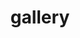 ---
layout: gallery
permalink: /gallery/
title: gallery
description: A collection of images.
nav: true
nav_order: 6
gallery_images:
  - image: chemistry.png
    caption: "As a (relatively) young upstart in my Sixth Form chemistry class. At the back as usual"
  - image: imperial_dinner.png
    caption: "First year at Imperial (just off camera but still hit the folded arms pose)"
  - image: imperial_house.png
    caption: "Completely oblivious to the fact that I am blocking Rohan out of the group photo at Kaiji's"
  - image: imperial_gang.png
    caption: "With the undergrad gang: Shuntaro, [Saloni](https://twitter.com/salonium), Rohan, Jenny, Kaiji and [Susan](https://twitter.com/SusanKilgas)"
  - image: imperial_susan.png
    caption: "Not sure what emotion Susan is conveying here"
  - image: imperial_hyde.png
    caption: "At Winter Wonderland in Hyde Park"
  - image: imperial_ice_cream.png
    caption: "Celebrating the end of final-year exams with ice cream!"
  - image: rohan.png
    caption: "ROHAN ANGRY."
  - image: imperial_class.png
    caption: "The Biomed Class of 2016. Still at the back"
  - image: imperial_graduation.png
    caption: "Suffering through three years of pain to graduate with £50k worth of debt"
  - image: nottingham.png
    caption: "'Why did I do this to myself again'"
  - image: reading_bridge.png
    caption: "Caversham Bridge with [Paola](Paola Calabrese), [Nico](https://twitter.com/ioNicoBia) and Thalia"
  - image: reading_ecr.png
    caption: "Finally graduated to the front (Reading ECR Conference 2023)"
  - image: reading_emotions.png
    caption: "Reading Emotions 2023 - A lot of stress to organise but definitely worth it"
  - image: reading_mri.png
    caption: "In my natural habitat"
  - image: reading_rich_two.png
    caption: "Cheers! At [Rich](https://twitter.com/RHarrisonCINN) and Zola's with Thalia, [Gabs](https://twitter.com/GmkRossetti), [Brendan](https://twitter.com/neuroBren) and Izzy"
  - image: reading_rich.png
    caption: "Another gaming sesh with Zola, Rich, Thalia, Gabs, [Anthony](https://twitter.com/AnthonyHaffey), Brendan, [Simon](https://twitter.com/simonbrett1294) and Izzy"
  - image: reading_goodbye.png
    caption: "The Last Supper"
  - image: mrc_aim.png
    caption: "First group photo with the MRC AIM DTP 2023 cohort"
  - image: mrc_lunch.png
    caption: "Nice fancy lunch with the MRC AIM bunch"
  - image: reading_return_meal.png
    caption: "Returning to Reading with Lei"
  - image: reading_return.png
    caption: "With two great mentors, [Lei](https://twitter.com/lei_zhang_lz) and [Anastasia](https://twitter.com/Christakou)"
---